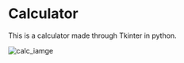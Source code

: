 # Calculator
This is a calculator made through Tkinter in python. 



![calc_iamge](https://user-images.githubusercontent.com/90974590/157086326-ef8f3e22-9398-451d-91c6-d3013bbf7884.jpg)
